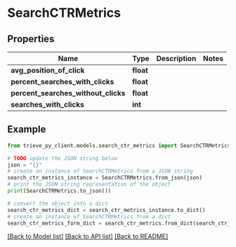 # SearchCTRMetrics


## Properties

Name | Type | Description | Notes
------------ | ------------- | ------------- | -------------
**avg_position_of_click** | **float** |  | 
**percent_searches_with_clicks** | **float** |  | 
**percent_searches_without_clicks** | **float** |  | 
**searches_with_clicks** | **int** |  | 

## Example

```python
from trieve_py_client.models.search_ctr_metrics import SearchCTRMetrics

# TODO update the JSON string below
json = "{}"
# create an instance of SearchCTRMetrics from a JSON string
search_ctr_metrics_instance = SearchCTRMetrics.from_json(json)
# print the JSON string representation of the object
print(SearchCTRMetrics.to_json())

# convert the object into a dict
search_ctr_metrics_dict = search_ctr_metrics_instance.to_dict()
# create an instance of SearchCTRMetrics from a dict
search_ctr_metrics_form_dict = search_ctr_metrics.from_dict(search_ctr_metrics_dict)
```
[[Back to Model list]](../README.md#documentation-for-models) [[Back to API list]](../README.md#documentation-for-api-endpoints) [[Back to README]](../README.md)


